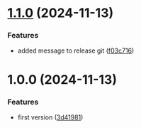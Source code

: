 # [1.1.0](https://github.com/geniux-designs/test-semantic-release/compare/v1.0.0...v1.1.0) (2024-11-13)


### Features

* added message to release git ([f03c716](https://github.com/geniux-designs/test-semantic-release/commit/f03c71677c9fc086ff70c2f3e38b66445a2ef244))

# 1.0.0 (2024-11-13)


### Features

* first version ([3d41981](https://github.com/geniux-designs/test-semantic-release/commit/3d419811d5355464cec0e976889d483ab0400c59))
